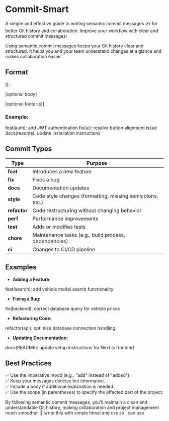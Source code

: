 # Commit-Smart
A simple and effective guide to writing semantic commit messages ✍️ for better Git history and collaboration. Improve your workflow with clear and structured commit messages!

Using semantic commit messages keeps your Git history clear and structured. It helps you and your team understand changes at a glance and makes collaboration easier.

## **Format**
<type>(<scope>): <short description>

[optional body]

[optional footer(s)]


### **Example:**
feat(auth): add JWT authentication
fix(ui): resolve button alignment issue
docs(readme): update installation instructions


## **Commit Types**
| Type     | Purpose |
|----------|---------|
| **feat** | Introduces a new feature |
| **fix**  | Fixes a bug |
| **docs** | Documentation updates |
| **style** | Code style changes (formatting, missing semicolons, etc.) |
| **refactor** | Code restructuring without changing behavior |
| **perf** | Performance improvements |
| **test** | Adds or modifies tests |
| **chore** | Maintenance tasks (e.g., build process, dependencies) |
| **ci** | Changes to CI/CD pipeline |

## **Examples**
- **Adding a Feature:**  
  
feat(search): add vehicle model search functionality

- **Fixing a Bug:**  
  
fix(backend): correct database query for vehicle prices

- **Refactoring Code:**  
  
refactor(api): optimize database connection handling

- **Updating Documentation:**  
  
docs(README): update setup instructions for Next.js frontend


## **Best Practices**
✅ Use the imperative mood (e.g., "add" instead of "added").  
✅ Keep your messages concise but informative.  
✅ Include a body if additional explanation is needed.  
✅ Use the scope (in parentheses) to specify the affected part of the project.  

By following semantic commit messages, you’ll maintain a clean and understandable Git history, making collaboration and project management much smoother. 🚀            write this with simple htmal and css so i can use  
